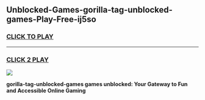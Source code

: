 
## Unblocked-Games-gorilla-tag-unblocked-games-Play-Free-ij5so
<h3>
<a href="https://premium76.site?title=gorilla-tag-unblocked-games&ref=19M">CLICK TO PLAY</a></h3>
<hr>

<h3>
<a href="https://premium76.site?title=gorilla-tag-unblocked-games&ref=19M">CLICK 2 PLAY</a>
  
</h3>

<a href="https://premium76.site?title=gorilla-tag-unblocked-games&ref=19M"><img src="https://clearcache.store/games.png"></a>


**gorilla-tag-unblocked-games games unblocked: Your Gateway to Fun and Accessible Online Gaming**
